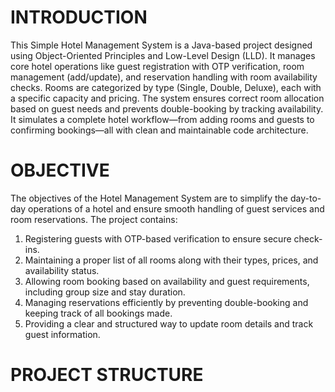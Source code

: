 # INTRODUCTION
This Simple Hotel Management System is a Java-based project designed using Object-Oriented Principles and Low-Level Design (LLD). It manages core hotel operations like guest registration with OTP verification, room management (add/update), and reservation handling with room availability checks. Rooms are categorized by type (Single, Double, Deluxe), each with a specific capacity and pricing. The system ensures correct room allocation based on guest needs and prevents double-booking by tracking availability. It simulates a complete hotel workflow—from adding rooms and guests to confirming bookings—all with clean and maintainable code architecture.

# OBJECTIVE
The objectives of the Hotel Management System are to simplify the day-to-day operations of a hotel and ensure smooth handling of guest services and room reservations.
The project contains:

  1. Registering guests with OTP-based verification to ensure secure check-ins.
  2. Maintaining a proper list of all rooms along with their types, prices, and availability status.
  3. Allowing room booking based on availability and guest requirements, including group size and stay duration.
  4. Managing reservations efficiently by preventing double-booking and keeping track of all bookings made.
  5. Providing a clear and structured way to update room details and track guest information.

# PROJECT STRUCTURE
